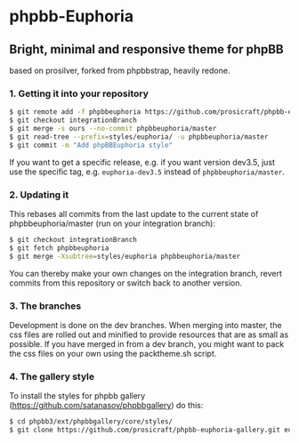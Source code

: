 # phpbb-Euphoria
## Bright, minimal and responsive theme for phpBB
based on prosilver, forked from phpbbstrap, heavily redone.  

### 1. Getting it into your repository
```bash
$ git remote add -f phpbbeuphoria https://github.com/prosicraft/phpbb-euphoria.git
$ git checkout integrationBranch
$ git merge -s ours --no-commit phpbbeuphoria/master
$ git read-tree --prefix=styles/euphoria/ -u phpbbeuphoria/master
$ git commit -m "Add phpBBEuphoria style"
```
If you want to get a specific release, e.g. if you want version dev3.5, just use the specific tag, e.g. `euphoria-dev3.5` instead of `phpbbeuphoria/master`.

### 2. Updating it
This rebases all commits from the last update to the current state of phpbbeuphoria/master (run on your integration branch):
```bash
$ git checkout integrationBranch
$ git fetch phpbbeuphoria
$ git merge -Xsubtree=styles/euphoria phpbbeuphoria/master
```
You can thereby make your own changes on the integration branch, revert commits from this repository or switch back to another version.

### 3. The branches
Development is done on the dev branches. When merging into master, the css files are rolled out and minified to provide resources that are as small as possible. If you have merged in from a dev branch, you might want to pack the css files on your own using the packtheme.sh script.

### 4. The gallery style
To install the styles for phpbb gallery (https://github.com/satanasov/phpbbgallery) do this:
```bash
$ cd phpbb3/ext/phpbbgallery/core/styles/
$ git clone https://github.com/prosicraft/phpbb-euphoria-gallery.git euphoria/
```